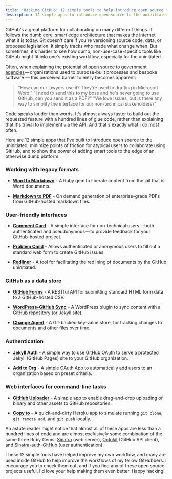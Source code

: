 ```yaml
---
title: 'Hacking GitHub: 12 simple tools to help introduce open source to the uninitiated'
description: 12 simple apps to introduce open source to the uninitiated, lower the barrier to entry for atypical GitHub users to get started, and to show the power of adding smart tools to the edge of an otherwise dumb platform.
---
```


GitHub's a great platform for collaborating on many different things. It follows the [dumb core, smart edge](//ben.balter.com/2013/11/21/thats-not-how-the-internet-works/#dumb-core-smart-edge) architecture that makes the internet what it is today. Git doesn't care if you're versioning source code, data, or proposed legislation. It simply tracks who made what change when. But sometimes, it's harder to see how dumb, non-use-case-specific tools like GitHub might fit into one's existing workflow, especially for the uninitiated.

Often, when [explaining the potential of open source to government agencies](//ben.balter.com/2014/10/15/what-does-a-government-evangelist-do/) — organizations used to purpose-built processes and bespoke software — this perceived barrier to entry becomes apparent:

> "How can our lawyers use it? They're used to drafting in Microsoft Word." "I need to send this to my boss and he's never going to use GitHub, can you send it as a PDF?" "We love Issues, but is there any way to simplify the interface for our non-technical stakeholders?"

Code speaks louder than words. It's almost always faster to build out the requested feature with a hundred lines of glue code, rather than explaining that it's trivial to implement via the API. And that's exactly what I do most often.

Here are 12 simple apps that I've built to introduce open source to the uninitiated, minimize points of friction for atypical users to collaborate using GitHub, and to show the power of adding smart tools to the edge of an otherwise dumb platform:

### Working with legacy formats

* [**Word to Markdown**](https://github.com/benbalter/word-to-markdown) - A Ruby gem to liberate content from the jail that is Word documents.

* [**Markdown to PDF**](https://github.com/benbalter/markdown-to-pdf) - On demand generation of enterprise-grade PDFs from GitHub-hosted markdown files.

### User-friendly interfaces

* [**Comment Card**](https://github.com/benbalter/comment-card) - A simple interface for non-technical users — both authenticated and pseudonymous — to provide feedback for your GitHub-hosted project.

* [**Problem Child**](https://github.com/benbalter/problem_child) - Allows authenticated or anonymous users to fill out a standard web form to create GitHub issues.

* [**Redliner**](https://github.com/benbalter/redliner) - A tool for facilitating the redlining of documents by the GitHub uninitiated.

### GitHub as a data store

* [**GitHub Forms**](https://github.com/benbalter/github-forms) - A RESTful API for submitting standard HTML form data to a GitHub-hosted CSV.

* [**WordPress-GitHub Sync**](https://github.com/benbalter/wordpress-github-sync) - A WordPress plugin to sync content with a GitHub repository (or Jekyll site).

* [**Change Agent**](https://github.com/benbalter/change_agent) - A Git-backed key-value store, for tracking changes to documents and other files over time.

### Authentication

* [**Jekyll Auth**](https://github.com/benbalter/jekyll-auth) - A simple way to use GitHub OAuth to serve a protected Jekyll (GitHub Pages) site to your GitHub organization.

* [**Add to Org**](https://github.com/benbalter/add-to-org) - A simple OAuth App to automatically add users to an organization based on preset criteria.

### Web interfaces for command-line tasks

* [**GitHub Uploader**](https://github.com/benbalter/github-uploader) - A simple app to enable drag-and-drop uploading of binary and other assets to GitHub repositories.

* [**Copy to**](https://github.com/benbalter/copy-to) - A quick-and-dirty Heroku app to simulate running `git clone`, `git remote add`, and `git push` locally.

An astute reader might notice that almost all of these apps are less than a hundred lines of code and are almost exclusively some combination of the same three Ruby Gems: [Sinatra](http://www.sinatrarb.com/) (web server), [Octokit](https://github.com/octokit/octokit.rb) (GitHub API client), and [Sinatra-auth-GitHub](https://github.com/atmos/sinatra_auth_GitHub) (user authentication).

These 12 simple tools have helped improve my own workflow, and many are used inside GitHub to help improve the workflows of my fellow GitHubbers. I encourage you to check them out, and if you find any of these open source projects useful, I'd love your help making them even better. Happy hacking!
